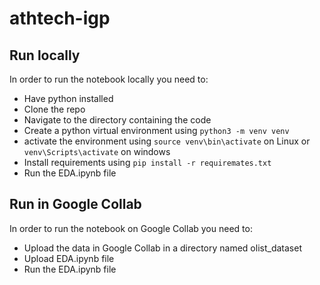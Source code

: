 # athtech-igp
## Run locally
In order to run the notebook locally you need to:
* Have python installed
* Clone the repo
* Navigate to the directory containing the code
* Create a python virtual environment using `python3 -m venv venv`
* activate the environment using `source venv\bin\activate` on Linux or `venv\Scripts\activate` on windows
* Install requirements using `pip install -r requiremates.txt`
* Run the EDA.ipynb file

## Run in Google Collab
In order to run the notebook on Google Collab you need to:
* Upload the data in Google Collab in a directory named olist_dataset
* Upload EDA.ipynb file
* Run the EDA.ipynb file

